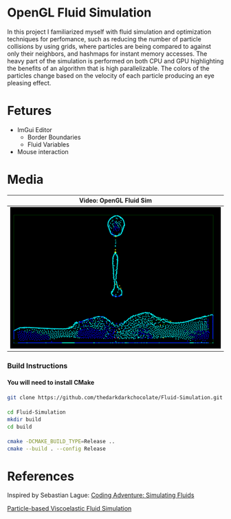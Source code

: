 # OpenGL Fluid Simulation 

In this project I familiarized myself with fluid simulation and optimization techniques for perfomance, such as reducing the number of particle collisions by using grids, where particles are being compared to against only their neighbors, and hashmaps for instant memory accesses. The heavy part of the simulation is performed on both CPU and GPU highlighting the benefits of an algorithm that is high parallelizable. The colors of the particles change based on the velocity of each particle producing an eye pleasing effect.

#
# Fetures
* ImGui Editor
    * Border Boundaries
    * Fluid Variables
* Mouse interaction
# Media
| Video: OpenGL Fluid Sim |
|:-:|
|[![Image1](images/image.png)](https://youtu.be/o_MiktU0-7I)



### Build Instructions <br>
#### You will need to install **CMake**

```bash
git clone https://github.com/thedarkdarkchocolate/Fluid-Simulation.git

cd Fluid-Simulation
mkdir build
cd build

cmake -DCMAKE_BUILD_TYPE=Release ..
cmake --build . --config Release
```

# References

Inspired by Sebastian Lague: [Coding Adventure: Simulating Fluids](https://www.youtube.com/watch?v=rSKMYc1CQHE)

[Particle-based Viscoelastic Fluid Simulation](http://www.ligum.umontreal.ca/Clavet-2005-PVFS/pvfs.pdf)

